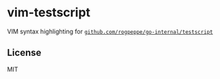 # vim-testscript

VIM syntax highlighting for [`github.com/rogpeppe/go-internal/testscript`](https://pkg.go.dev/github.com/rogpeppe/go-internal/testscript)

## License

MIT
